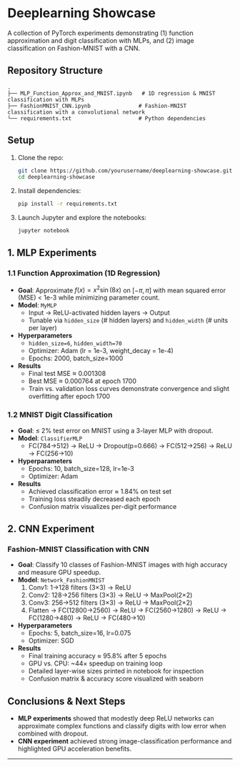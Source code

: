 # Deeplearning Showcase

A collection of PyTorch experiments demonstrating (1) function approximation and digit classification with MLPs, and (2) image classification on Fashion-MNIST with a CNN.

## Repository Structure

```
.
├── MLP_Function_Approx_and_MNIST.ipynb   # 1D regression & MNIST classification with MLPs
├── FashionMNIST_CNN.ipynb               # Fashion-MNIST classification with a convolutional network
└── requirements.txt                     # Python dependencies
```

## Setup

1. Clone the repo:
   ```bash
   git clone https://github.com/yourusername/deeplearning-showcase.git
   cd deeplearning-showcase
   ```
2. Install dependencies:
   ```bash
   pip install -r requirements.txt
   ```
3. Launch Jupyter and explore the notebooks:
   ```bash
   jupyter notebook
   ```

## 1. MLP Experiments

### 1.1 Function Approximation (1D Regression)

- **Goal**: Approximate $f(x)=x^2\sin(8x)$ on $[-\pi,\pi]$ with mean squared error (MSE) < 1e-3 while minimizing parameter count.
- **Model**: `MyMLP`  
  - Input → ReLU-activated hidden layers → Output  
  - Tunable via `hidden_size` (# hidden layers) and `hidden_width` (# units per layer)
- **Hyperparameters**  
  - `hidden_size=6`, `hidden_width=70`  
  - Optimizer: Adam (lr = 1e-3, weight_decay = 1e-4)  
  - Epochs: 2000, batch_size=1000
- **Results**  
  - Final test MSE ≈ 0.001308  
  - Best MSE ≈ 0.000764 at epoch 1700  
  - Train vs. validation loss curves demonstrate convergence and slight overfitting after epoch 1700

### 1.2 MNIST Digit Classification

- **Goal**: ≤ 2% test error on MNIST using a 3-layer MLP with dropout.
- **Model**: `ClassifierMLP`  
  - FC(784→512) → ReLU → Dropout(p=0.666) → FC(512→256) → ReLU → FC(256→10)
- **Hyperparameters**  
  - Epochs: 10, batch_size=128, lr=1e-3  
  - Optimizer: Adam
- **Results**  
  - Achieved classification error ≈ 1.84% on test set  
  - Training loss steadily decreased each epoch  
  - Confusion matrix visualizes per-digit performance

## 2. CNN Experiment

### Fashion-MNIST Classification with CNN

- **Goal**: Classify 10 classes of Fashion-MNIST images with high accuracy and measure GPU speedup.
- **Model**: `Network_FashionMNIST`  
  1. Conv1: 1→128 filters (3×3) → ReLU  
  2. Conv2: 128→256 filters (3×3) → ReLU → MaxPool(2×2)  
  3. Conv3: 256→512 filters (3×3) → ReLU → MaxPool(2×2)  
  4. Flatten → FC(12800→2560) → ReLU → FC(2560→1280) → ReLU → FC(1280→480) → ReLU → FC(480→10)
- **Hyperparameters**  
  - Epochs: 5, batch_size=16, lr=0.075  
  - Optimizer: SGD
- **Results**  
  - Final training accuracy ≈ 95.8% after 5 epochs  
  - GPU vs. CPU: ~44× speedup on training loop  
  - Detailed layer-wise sizes printed in notebook for inspection  
  - Confusion matrix & accuracy score visualized with seaborn

## Conclusions & Next Steps

- **MLP experiments** showed that modestly deep ReLU networks can approximate complex functions and classify digits with low error when combined with dropout.
- **CNN experiment** achieved strong image-classification performance and highlighted GPU acceleration benefits.
---
